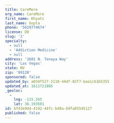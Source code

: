 ```yaml
---
title: CareMore
org_name: CareMore
first_name: Khyati
last_name: Gupta
phone: '5629774674'
license: DO
slug: '2'
specialty:
  - null
  - 'Addiction Medicine'
  - null
address: '2601 N. Tenaya Way'
city: 'Las Vegas'
state: NV
zip: '89128'
sponsored: false
updated_by: a034f527-2110-44df-82f7-baa1cb1b5355
updated_at: 1611721805
_geoloc:
  -
    lng: -115.265
    lat: 36.193501
id: bf43e9d4-4192-44fc-b48a-b9fa85545127
published: false
---
```

